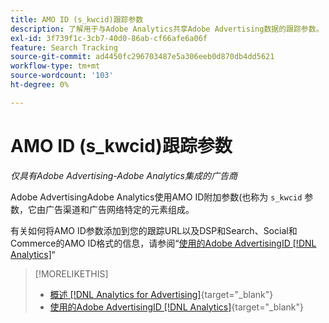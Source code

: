 ```yaml
---
title: AMO ID (s_kwcid)跟踪参数
description: 了解用于与Adobe Analytics共享Adobe Advertising数据的跟踪参数。
exl-id: 3f739f1c-3cb7-40d0-86ab-cf66afe6a06f
feature: Search Tracking
source-git-commit: ad4450fc296703487e5a306eeb0d870db4dd5621
workflow-type: tm+mt
source-wordcount: '103'
ht-degree: 0%

---
```


# AMO ID (s_kwcid)跟踪参数

*仅具有Adobe Advertising-Adobe Analytics集成的广告商*

Adobe AdvertisingAdobe Analytics使用AMO ID附加参数(也称为 `s_kwcid` 参数，它由广告渠道和广告网络特定的元素组成。

有关如何将AMO ID参数添加到您的跟踪URL以及DSP和Search、Social和Commerce的AMO ID格式的信息，请参阅“[使用的Adobe AdvertisingID [!DNL Analytics]](/help/integrations/analytics/ids.md#amo-id)“

>[!MORELIKETHIS]
>
>* [概述 [!DNL Analytics for Advertising]](/help/integrations/analytics/overview.md){target="_blank"}
>* [使用的Adobe AdvertisingID [!DNL Analytics]](/help/integrations/analytics/ids.md#amo-id){target="_blank"}
